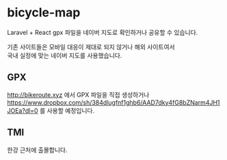 # bicycle-map
Laravel  + React
gpx 파일을 네이버 지도로 확인하거나 공유할 수 있습니다.

기존 사이트들은 모바일 대응이 제대로 되지 않거나 해외 사이트여서  
국내 실정에 맞는 네이버 지도를 사용했습니다.

## GPX
http://bikeroute.xyz 에서 GPX 파일을 직접 생성하거나  
https://www.dropbox.com/sh/384dlugfnf1ghb6/AAD7dky4fG8bZNarm4JH1JOEa?dl=0 를 사용할 예정입니다.

## TMI
한강 근처에 출몰합니다.
